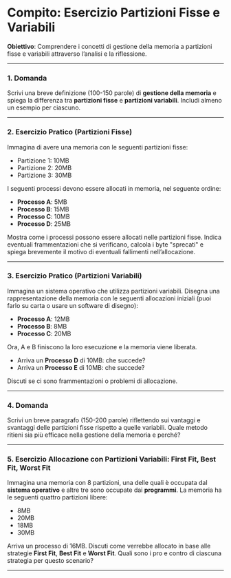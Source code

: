 # Compito: Esercizio Partizioni Fisse e Variabili

**Obiettivo**: Comprendere i concetti di gestione della memoria a partizioni fisse e variabili attraverso l’analisi e la riflessione.

---

### 1. Domanda

Scrivi una breve definizione (100-150 parole) di **gestione della memoria** e spiega la differenza tra **partizioni fisse** e **partizioni variabili**. Includi almeno un esempio per ciascuno.

---

### 2. Esercizio Pratico (Partizioni Fisse)

Immagina di avere una memoria con le seguenti partizioni fisse:
- Partizione 1: 10MB
- Partizione 2: 20MB
- Partizione 3: 30MB

I seguenti processi devono essere allocati in memoria, nel seguente ordine:
- **Processo A**: 5MB
- **Processo B**: 15MB
- **Processo C**: 10MB
- **Processo D**: 25MB

Mostra come i processi possono essere allocati nelle partizioni fisse. Indica eventuali frammentazioni che si verificano, calcola i byte "sprecati" e spiega brevemente il motivo di eventuali fallimenti nell’allocazione.

---

### 3. Esercizio Pratico (Partizioni Variabili)

Immagina un sistema operativo che utilizza partizioni variabili. Disegna una rappresentazione della memoria con le seguenti allocazioni iniziali (puoi farlo su carta o usare un software di disegno):
- **Processo A**: 12MB
- **Processo B**: 8MB
- **Processo C**: 20MB

Ora, A e B finiscono la loro esecuzione e la memoria viene liberata.
- Arriva un **Processo D** di 10MB: che succede?
- Arriva un **Processo E** di 10MB: che succede?

Discuti se ci sono frammentazioni o problemi di allocazione.

---

### 4. Domanda

Scrivi un breve paragrafo (150-200 parole) riflettendo sui vantaggi e svantaggi delle partizioni fisse rispetto a quelle variabili. Quale metodo ritieni sia più efficace nella gestione della memoria e perché?

---

### 5. Esercizio Allocazione con Partizioni Variabili: First Fit, Best Fit, Worst Fit

Immagina una memoria con 8 partizioni, una delle quali è occupata dal **sistema operativo** e altre tre sono occupate dai **programmi**. La memoria ha le seguenti quattro partizioni libere:
- 8MB
- 20MB
- 18MB
- 30MB

Arriva un processo di 16MB. Discuti come verrebbe allocato in base alle strategie **First Fit**, **Best Fit** e **Worst Fit**. Quali sono i pro e contro di ciascuna strategia per questo scenario?

  

---
